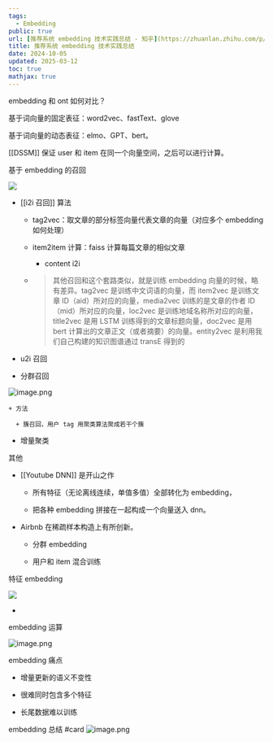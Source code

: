 ```yaml
---
tags:
  - Embedding
public: true
url: [推荐系统 embedding 技术实践总结 - 知乎](https://zhuanlan.zhihu.com/p/143763320)
title: 推荐系统 embedding 技术实践总结
date: 2024-10-05
updated: 2025-03-12
toc: true
mathjax: true
---
```


embedding 和 ont 如何对比？

基于词向量的固定表征：word2vec、fastText、glove

基于词向量的动态表征：elmo、GPT、bert。

[[DSSM]] 保证 user 和 item 在同一个向量空间，之后可以进行计算。

基于 embedding 的召回

![](https://media.xiang578.com//embedding-recall.png)

  + [[i2i 召回]] 算法

    + tag2vec：取文章的部分标签向量代表文章的向量（对应多个 embedding 如何处理）

    + item2item 计算：faiss 计算每篇文章的相似文章

      + content i2i

    + > 其他召回和这个套路类似，就是训练 embedding 向量的时候，略有差异。tag2vec 是训练中文词语的向量，而 item2vec 是训练文章 ID（aid）所对应的向量，media2vec 训练的是文章的作者 ID（mid）所对应的向量，loc2vec 是训练地域名称所对应的向量，title2vec 是用 LSTM 训练得到的文章标题向量，doc2vec 是用 bert 计算出的文章正文（或者摘要）的向量。entity2vec 是利用我们自己构建的知识图谱通过 transE 得到的

  + u2i 召回

  + 分群召回

![image.png](/assets/image_1692431310348_0.png)

    + 方法

      + 簇召回，用户 tag 用聚类算法聚成若干个簇

  + 增量聚类

其他

  + [[Youtube DNN]] 是开山之作

    + 所有特征（无论离线连续，单值多值）全部转化为 embedding，

    + 把各种 embedding 拼接在一起构成一个向量送入 dnn。

  + Airbnb 在稀疏样本构造上有所创新。

    + 分群 embedding

    + 用户和 item 混合训练

特征 embedding

![](https://media.xiang578.com//feature-embedding.png)

  + 

embedding 运算

![image.png](/assets/image_1692432110960_0.png)

embedding 痛点

  + 增量更新的语义不变性

  + 很难同时包含多个特征

  + 长尾数据难以训练

embedding 总结 #card
![image.png](/assets/image_1741782671432_0.png)
